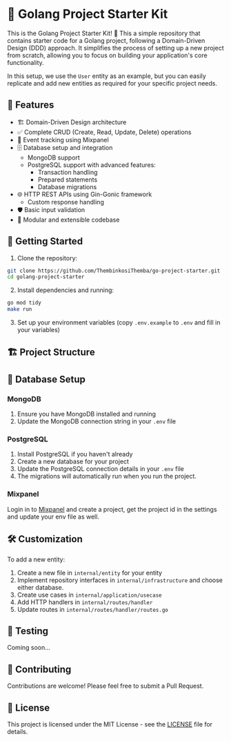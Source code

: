 # 🚀 Golang Project Starter Kit

This is the Golang Project Starter Kit! 🎉 This a simple repository that contains starter code for a Golang project, following a Domain-Driven Design (DDD) approach. It simplifies the process of setting up a new project from scratch, allowing you to focus on building your application's core functionality.

In this setup, we use the `User` entity as an example, but you can easily replicate and add new entities as required for your specific project needs.

## 🌟 Features

- 🏗️ Domain-Driven Design architecture
- ✅ Complete CRUD (Create, Read, Update, Delete) operations
- 📅 Event tracking using Mixpanel
- 🗄️ Database setup and integration
  - MongoDB support
  - PostgreSQL support with advanced features:
    - Transaction handling
    - Prepared statements
    - Database migrations
- 🌐 HTTP REST APIs using Gin-Gonic framework
  - Custom response handling
- 🛡️ Basic input validation
- 🧩 Modular and extensible codebase

## 🚀 Getting Started

1. Clone the repository:

```bash
git clone https://github.com/ThembinkosiThemba/go-project-starter.git
cd golang-project-starter
```
2. Install dependencies and running:

```bash
go mod tidy
make run
```

3. Set up your environment variables (copy `.env.example` to `.env` and fill in your variables)

## 🏗️ Project Structure

## 💾 Database Setup

### MongoDB

1. Ensure you have MongoDB installed and running
2. Update the MongoDB connection string in your `.env` file

### PostgreSQL

1. Install PostgreSQL if you haven't already
2. Create a new database for your project
3. Update the PostgreSQL connection details in your `.env` file
4. The migrations will automatically run when you run the project.

### Mixpanel
Login in to [Mixpanel](mixpanel.com) and create a project, get the project id in the settings and update your env file as well.

## 🛠️ Customization

To add a new entity:

1. Create a new file in `internal/entity` for your entity
2. Implement repository interfaces in `internal/infrastructure` and choose either database.
3. Create use cases in `internal/application/usecase`
4. Add HTTP handlers in `internal/routes/handler`
5. Update routes in `internal/routes/handler/routes.go`

## 🧪 Testing

Coming soon...

## 🤝 Contributing

Contributions are welcome! Please feel free to submit a Pull Request.

## 📄 License

This project is licensed under the MIT License - see the [LICENSE](LICENSE) file for details.
